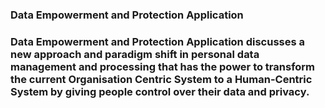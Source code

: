 <h3>Data Empowerment and Protection Application<h3>

Data Empowerment and Protection Application discusses a new approach and paradigm shift in personal data management and processing that has the power to transform the current Organisation Centric System to a Human-Centric System by giving people control over their data and privacy.


